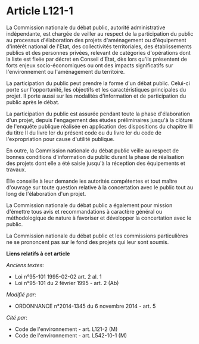 # Article L121-1

La Commission nationale du débat public, autorité administrative indépendante, est chargée de veiller au respect de la
participation du public au processus d'élaboration des projets d'aménagement ou d'équipement d'intérêt national de l'Etat,
des collectivités territoriales, des établissements publics et des personnes privées, relevant de catégories d'opérations
dont la liste est fixée par décret en Conseil d'Etat, dès lors qu'ils présentent de forts enjeux socio-économiques ou ont des
impacts significatifs sur l'environnement ou l'aménagement du territoire. 

La participation du public peut prendre la forme d'un débat public. Celui-ci porte sur l'opportunité, les objectifs et les
caractéristiques principales du projet. Il porte aussi sur les modalités d'information et de participation du public après le
débat. 

La participation du public est assurée pendant toute la phase d'élaboration d'un projet, depuis l'engagement des études
préliminaires jusqu'à la clôture de l'enquête publique réalisée en application des dispositions du chapitre III du titre II
du livre Ier du présent code ou du livre Ier du code de l'expropriation pour cause d'utilité publique. 

En outre, la Commission nationale du débat public veille au respect de bonnes conditions d'information du public durant la
phase de réalisation des projets dont elle a été saisie jusqu'à la réception des équipements et travaux. 

Elle conseille à leur demande les autorités compétentes et tout maître d'ouvrage sur toute question relative à la
concertation avec le public tout au long de l'élaboration d'un projet. 

La Commission nationale du débat public a également pour mission d'émettre tous avis et recommandations à caractère général
ou méthodologique de nature à favoriser et développer la concertation avec le public. 

La Commission nationale du débat public et les commissions particulières ne se prononcent pas sur le fond des projets qui
leur sont soumis.

**Liens relatifs à cet article**

_Anciens textes_:

  - Loi n°95-101 1995-02-02 art. 2 al. 1
  - Loi n°95-101 du 2 février 1995 - art. 2 (Ab)

_Modifié par_:

  - ORDONNANCE n°2014-1345 du 6 novembre 2014 - art. 5

_Cité par_:

  - Code de l'environnement - art. L121-2 (M)
  - Code de l'environnement - art. L542-10-1 (M)
